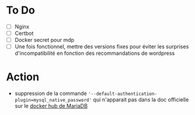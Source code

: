 # To Do
- [ ] Nginx
- [ ] Certbot
- [ ] Docker secret pour mdp
- [ ] Une fois fonctionnel, mettre des versions fixes pour éviter les surprises d'incompatibilité en fonction des recommandations de wordpress

# Action
- suppression de la commande `'--default-authentication-plugin=mysql_native_password'` qui n'apparait pas dans la doc officielle sur le [docker hub de MariaDB](https://hub.docker.com/_/mariadb)